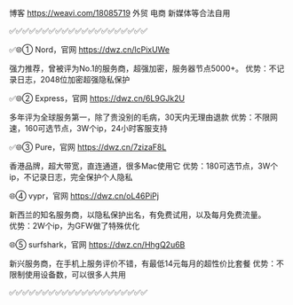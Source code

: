 博客 https://weavi.com/18085719
外贸 电商 新媒体等合法自用

✅✅✅✅✅✅✅✅✅✅✅✅✅✅✅✅✅✅✅✅✅

✅🌐① Nord，官网   https://dwz.cn/lcPixUWe

强力推荐，曾被评为No.1的服务商，超强加密，服务器节点5000+。 
优势：不记录日志，2048位加密超强隐私保护

✅🌐② Express，官网   https://dwz.cn/6L9GJk2U  

多年评为全球服务第一，除了贵没别的毛病，30天内无理由退款
优势：不限网速，160可选节点，3W个ip，24小时客服支持

✅🌐③ Pure，官网 https://dwz.cn/7zizaF8L

香港品牌，超大带宽，直连通道，很多Mac使用它
优势：180可选节点，3W个ip，不记录日志，完全保护个人隐私

🌐④ vypr，官网   https://dwz.cn/oL46PiPj

新西兰的知名服务商，以隐私保护出名，有免费试用，以及每月免费流量。  
优势：2W个ip，为GFW做了特殊优化

🌐⑤ surfshark，官网   https://dwz.cn/HhgQ2u6B

 新兴服务商，在手机上服务评价不错，有最低14元每月的超性价比套餐
优势：不限制使用设备数，可以很多人共用

✅✅✅✅✅✅✅✅✅✅✅✅✅✅✅✅✅✅✅✅✅
